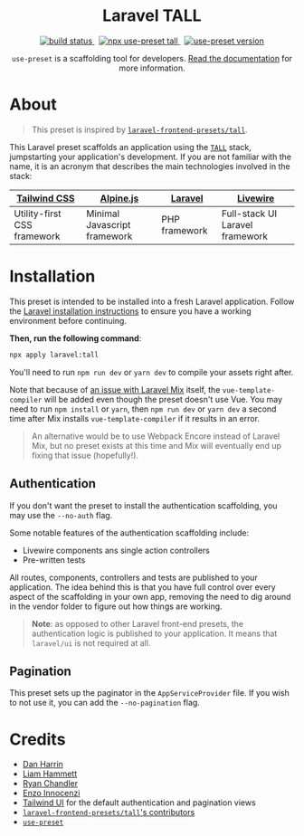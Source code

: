 <p align="center">
  <h1 align="center">Laravel TALL</h1>
  <p align="center">
    <a href="https://github.com/use-preset/laravel-tall/actions">
      <img alt="build status" src="https://github.com/use-preset/laravel-tall/workflows/tests/badge.svg" >
    </a>
    &nbsp;
    <a href="https://github.com/use-preset/use-preset/releases">
      <img alt="npx use-preset tall" src="https://img.shields.io/badge/use--preset-laravel--tall-blue">
    </a>
    &nbsp;
    <a href="https://www.npmjs.com/package/use-preset">
      <img alt="use-preset version" src="https://img.shields.io/npm/v/use-preset?color=32c854&label=use-preset">
    </a>
  </p>
  <p align="center">
    <code>use-preset</code> is a scaffolding tool for developers. <a href="https://docs.usepreset.dev/">Read the documentation</a> for more information.
  </p>
<p>

# About

> This preset is inspired by [`laravel-frontend-presets/tall`](https://github.com/laravel-frontend-presets/tall/).

This Laravel preset scaffolds an application using the [`TALL`](https://tallstack.dev/) stack, jumpstarting your application's development. If you are not familiar with the name, it is an acronym that describes the main technologies involved in the stack:

| [Tailwind CSS](https://tailwindcss.com/) | [Alpine.js](https://github.com/alpinejs/alpine) | [Laravel](https://laravel.com/) | [Livewire](https://laravel-livewire.com/) |
| ---------------------------------------- | ----------------------------------------------- | ------------------------------- | ----------------------------------------- |
| Utility-first CSS framework              | Minimal Javascript framework                    | PHP framework                   | Full-stack UI Laravel framework           |

# Installation

This preset is intended to be installed into a fresh Laravel application. Follow the [Laravel installation instructions](https://laravel.com/docs/8.x/installation) to ensure you have a working environment before continuing.

**Then, run the following command**:

```bash
npx apply laravel:tall
```

You'll need to run `npm run dev` or `yarn dev` to compile your assets right after.

Note that because of [an issue with Laravel Mix](https://github.com/JeffreyWay/laravel-mix/pull/2339) itself, the `vue-template-compiler` will be added even though the preset doesn't use Vue. You may need to run `npm install` or `yarn`, then `npm run dev` or `yarn dev` a second time after Mix installs `vue-template-compiler` if it results in an error.

> An alternative would be to use Webpack Encore instead of Laravel Mix, but no preset exists at this time and Mix will eventually end up fixing that issue (hopefully!).

## Authentication

If you don't want the preset to install the authentication scaffolding, you may use the `--no-auth` flag.

Some notable features of the authentication scaffolding include:

- Livewire components ans single action controllers
- Pre-written tests

All routes, components, controllers and tests are published to your application. The idea behind this is that you have full control over every aspect of the scaffolding in your own app, removing the need to dig around in the vendor folder to figure out how things are working.

> **Note**: as opposed to other Laravel front-end presets, the authentication logic is published to your application. It means that `laravel/ui` is not required at all.

## Pagination

This preset sets up the paginator in the `AppServiceProvider` file. If you wish to not use it, you can add the `--no-pagination` flag.

# Credits

- [Dan Harrin](https://github.com/DanHarrin)
- [Liam Hammett](https://github.com/imliam)
- [Ryan Chandler](https://github.com/ryangjchandler)
- [Enzo Innocenzi](https://github.com/innocenzi)
- [Tailwind UI](https://tailwindui.com/) for the default authentication and pagination views
- [`laravel-frontend-presets/tall`'s contributors](https://github.com/laravel-frontend-presets/tall/contributors)
- [`use-preset`](https://github.com/use-preset/use-preset)
